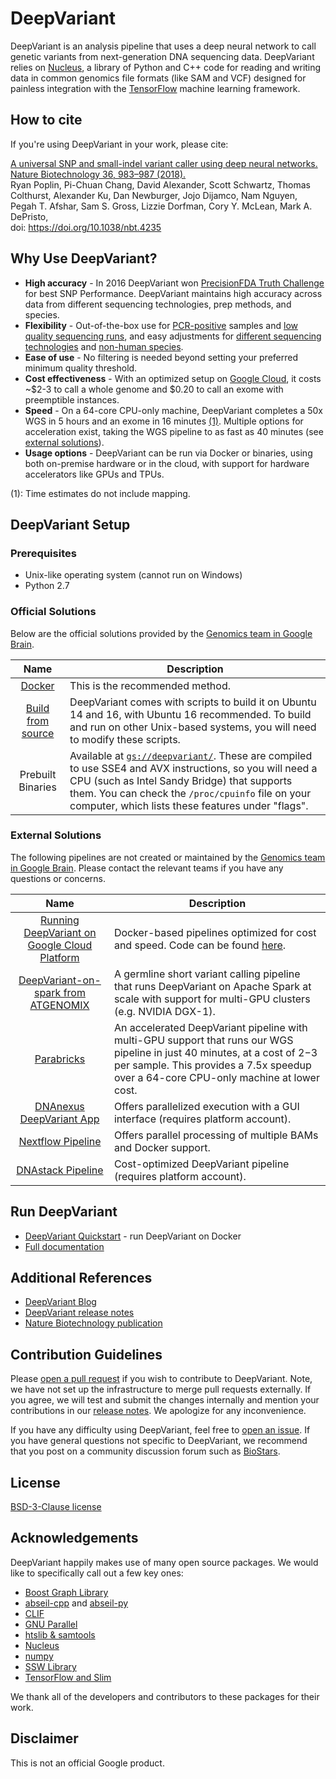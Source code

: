 # DeepVariant

DeepVariant is an analysis pipeline that uses a deep neural network to call
genetic variants from next-generation DNA sequencing data. DeepVariant relies on
[Nucleus](https://github.com/google/nucleus), a library of Python and C++ code
for reading and writing data in common genomics file formats (like SAM and VCF)
designed for painless integration with the
[TensorFlow](https://www.tensorflow.org/) machine learning framework.

## How to cite

If you're using DeepVariant in your work, please cite:

[A universal SNP and small-indel variant caller using deep neural networks. Nature Biotechnology 36, 983–987 (2018).](https://rdcu.be/7Dhl) <br/>
Ryan Poplin, Pi-Chuan Chang, David Alexander, Scott Schwartz, Thomas Colthurst, Alexander Ku, Dan Newburger, Jojo Dijamco, Nam Nguyen, Pegah T. Afshar, Sam S. Gross, Lizzie Dorfman, Cory Y. McLean, Mark A. DePristo, <br/>
doi: https://doi.org/10.1038/nbt.4235

## Why Use DeepVariant?

*   **High accuracy** - In 2016 DeepVariant won
    [PrecisionFDA Truth Challenge](https://precision.fda.gov/challenges/truth/results)
    for best SNP Performance. DeepVariant maintains high accuracy across data
    from different sequencing technologies, prep methods, and species.
*   **Flexibility** - Out-of-the-box use for
    [PCR-positive](https://ai.googleblog.com/2018/04/deepvariant-accuracy-improvements-for.html)
    samples and
    [low quality sequencing runs](https://blog.dnanexus.com/2018-01-16-evaluating-the-performance-of-ngs-pipelines-on-noisy-wgs-data/),
    and easy adjustments for
    [different sequencing technologies](https://google.github.io/deepvariant/posts/2019-01-14-highly-accurate-snp-and-indel-calling-on-pacbio-ccs-with-deepvariant/)
    and
    [non-human species](https://google.github.io/deepvariant/posts/2018-12-05-improved-non-human-variant-calling-using-species-specific-deepvariant-models/).
*   **Ease of use** - No filtering is needed beyond setting your preferred
    minimum quality threshold.
*   **Cost effectiveness** - With an optimized setup on
    [Google Cloud](https://cloud.google.com/genomics/deepvariant), it costs
    ~$2-3 to call a whole genome and $0.20 to call an exome with preemptible
    instances.
*   **Speed** - On a 64-core CPU-only machine, DeepVariant completes a 50x WGS
    in 5 hours and an exome in 16 minutes [(1)](#myfootnote1)</sup>. Multiple
    options for acceleration exist, taking the WGS pipeline to as fast as 40
    minutes (see [external solutions](#external-solutions)).
*   **Usage options** - DeepVariant can be run via Docker or binaries, using
    both on-premise hardware or in the cloud, with support for hardware
    accelerators like GPUs and TPUs.

<a name="myfootnote1">(1)</a>: Time estimates do not include mapping.

## DeepVariant Setup

### Prerequisites

*   Unix-like operating system (cannot run on Windows)
*   Python 2.7

### Official Solutions

Below are the official solutions provided by the
[Genomics team in Google Brain](https://research.google.com/teams/brain/genomics/).

Name                                                                                                | Description
:-------------------------------------------------------------------------------------------------: | -----------
[Docker](https://github.com/google/deepvariant/blob/r0.8/docs/deepvariant-quick-start.md)           | This is the recommended method.
[Build from source](https://github.com/google/deepvariant/blob/r0.8/docs/deepvariant-build-test.md) | DeepVariant comes with scripts to build it on Ubuntu 14 and 16, with Ubuntu 16 recommended. To build and run on other Unix-based systems, you will need to modify these scripts.
Prebuilt Binaries                                                                                   | Available at [`gs://deepvariant/`](https://console.cloud.google.com/storage/browser/deepvariant). These are compiled to use SSE4 and AVX instructions, so you will need a CPU (such as Intel Sandy Bridge) that supports them. You can check the `/proc/cpuinfo` file on your computer, which lists these features under "flags".

### External Solutions

The following pipelines are not created or maintained by the
[Genomics team in Google Brain](https://research.google.com/teams/brain/genomics/).
Please contact the relevant teams if you have any questions or concerns.

Name                                                                                                                                                                                                                                                                                                                                                                                                                     | Description
:----------------------------------------------------------------------------------------------------------------------------------------------------------------------------------------------------------------------------------------------------------------------------------------------------------------------------------------------------------------------------------------------------------------------: | -----------
[Running DeepVariant on Google Cloud Platform](https://cloud.google.com/genomics/docs/tutorials/deepvariant)                                                                                                                                                                                                                                                                                                             | Docker-based pipelines optimized for cost and speed. Code can be found [here](https://github.com/googlegenomics/gcp-deepvariant-runner).
[DeepVariant-on-spark from ATGENOMIX](https://github.com/atgenomix/deepvariant-on-spark)                                                                                                                                                                                                                                                                                                                                 | A germline short variant calling pipeline that runs DeepVariant on Apache Spark at scale with support for multi-GPU clusters (e.g. NVIDIA DGX-1).
[Parabricks](https://docs.parabricks.com/standalone-tools/deepvariant)                                                                                                                                                                                                                                                                                                                                                   | An accelerated DeepVariant pipeline with multi-GPU support that runs our WGS pipeline in just 40 minutes, at a cost of $2-$3 per sample. This provides a 7.5x speedup over a 64-core CPU-only machine at lower cost.
[DNAnexus DeepVariant App](https://platform.dnanexus.com/app/deepvariant_germline)                                                                                                                                                                                                                                                                                                                                       | Offers parallelized execution with a GUI interface (requires platform account).
[Nextflow Pipeline](https://github.com/nf-core/deepvariant)                                                                                                                                                                                                                                                                                                                                                              | Offers parallel processing of multiple BAMs and Docker support.
[DNAstack Pipeline](https://app.dnastack.com/auth/realms/DNAstack/protocol/openid-connect/auth?client_id=dnastack-client&redirect_uri=https%3A%2F%2Fapp.dnastack.com%2F%3Fredirect_fragment%3D%252Forg%252F473079%252Fproj%252F473096%252Fapp%252Fworkflow%252F425685%252Frun&state=42231553-9fbc-4d71-a10e-d6ce42415c01&nonce=daf2568d-4fe7-48e2-ab60-858937244a87&response_mode=query&response_type=code&scope=openid) | Cost-optimized DeepVariant pipeline (requires platform account).

## Run DeepVariant

*   [DeepVariant Quickstart](https://github.com/google/deepvariant/blob/r0.8/docs/deepvariant-quick-start.md) -
    run DeepVariant on Docker
*   [Full documentation](https://github.com/google/deepvariant/tree/r0.8/docs)

## Additional References

*   [DeepVariant Blog](https://google.github.io/deepvariant)
*   [DeepVariant release notes](https://github.com/google/deepvariant/releases)
*   [Nature Biotechnology publication](https://rdcu.be/7Dhl)

## Contribution Guidelines

Please [open a pull request](https://github.com/google/deepvariant/compare) if
you wish to contribute to DeepVariant. Note, we have not set up the
infrastructure to merge pull requests externally. If you agree, we will test and
submit the changes internally and mention your contributions in our
[release notes](https://github.com/google/deepvariant/releases). We apologize
for any inconvenience.

If you have any difficulty using DeepVariant, feel free to
[open an issue](https://github.com/google/deepvariant/issues/new). If you have
general questions not specific to DeepVariant, we recommend that you post on a
community discussion forum such as [BioStars](https://www.biostars.org/).

## License

[BSD-3-Clause license](LICENSE)

## Acknowledgements

DeepVariant happily makes use of many open source packages. We would like to
specifically call out a few key ones:

*   [Boost Graph Library](http://www.boost.org/doc/libs/1_65_1/libs/graph/doc/index.html)
*   [abseil-cpp](https://github.com/abseil/abseil-cpp) and
    [abseil-py](https://github.com/abseil/abseil-py)
*   [CLIF](https://github.com/google/clif)
*   [GNU Parallel](https://www.gnu.org/software/parallel/)
*   [htslib & samtools](http://www.htslib.org/)
*   [Nucleus](https://github.com/google/nucleus)
*   [numpy](http://www.numpy.org/)
*   [SSW Library](https://github.com/mengyao/Complete-Striped-Smith-Waterman-Library)
*   [TensorFlow and Slim](https://www.tensorflow.org/)

We thank all of the developers and contributors to these packages for their
work.

## Disclaimer

This is not an official Google product.
